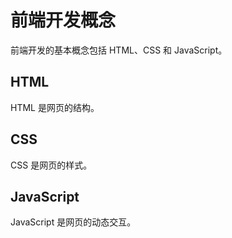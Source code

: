 # 前端开发概念

前端开发的基本概念包括 HTML、CSS 和 JavaScript。

## HTML
HTML 是网页的结构。

## CSS
CSS 是网页的样式。

## JavaScript
JavaScript 是网页的动态交互。
